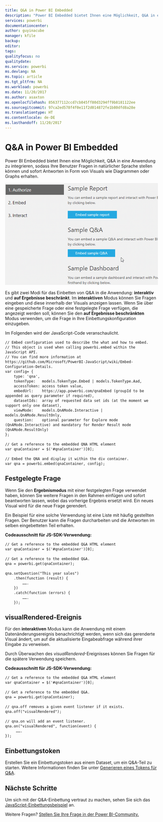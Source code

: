 ```yaml
---
title: Q&A in Power BI Embedded
description: "Power BI Embedded bietet Ihnen eine Möglichkeit, Q&A in eine Anwendung zu integrieren, sodass Ihre Benutzer in natürlicher Sprache Fragen stellen können."
services: powerbi
documentationcenter: 
author: guyinacube
manager: kfile
backup: 
editor: 
tags: 
qualityfocus: no
qualitydate: 
ms.service: powerbi
ms.devlang: NA
ms.topic: article
ms.tgt_pltfrm: NA
ms.workload: powerbi
ms.date: 11/20/2017
ms.author: asaxton
ms.openlocfilehash: 856377112ccd7cb045ff80d3294ff9b8181122ee
ms.sourcegitcommit: 97ca2ed578f4f0e11f2d014872fe1b80dfd8a28e
ms.translationtype: HT
ms.contentlocale: de-DE
ms.lasthandoff: 11/20/2017
---
```

# <a name="qa-in-power-bi-embedded"></a>Q&A in Power BI Embedded
Power BI Embedded bietet Ihnen eine Möglichkeit, Q&A in eine Anwendung zu integrieren, sodass Ihre Benutzer Fragen in natürlicher Sprache stellen können und sofort Antworten in Form von Visuals wie Diagrammen oder Graphs erhalten.

![Interaktive Q&A-Frage in einem eingebetteten Rahmen](media/qanda/embedded-qanda.gif)

Es gibt zwei Modi für das Einbetten von Q&A in die Anwendung: **interaktiv** und **auf Ergebnisse beschränkt**. Im **interaktiven** Modus können Sie Fragen eingeben und diese innerhalb der Visuals anzeigen lassen. Wenn Sie über eine gespeicherte Frage oder eine festgelegte Frage verfügen, die angezeigt werden soll, können Sie den **auf Ergebnisse beschränkten** Modus verwenden, um die Frage in Ihre Einbettungskonfiguration einzugeben.

Im Folgenden wird der JavaScript-Code veranschaulicht.

```
// Embed configuration used to describe the what and how to embed.
// This object is used when calling powerbi.embed within the JavaScript API.
// You can find more information at https://github.com/Microsoft/PowerBI-JavaScript/wiki/Embed-Configuration-Details.
var config= {
    type: 'qna',
    tokenType:   models.TokenType.Embed | models.TokenType.Aad,
    accessToken: access token value,
    embedUrl:    https://app.powerbi.com/qnaEmbed (groupId to be appended as query parameter if required),
    datasetIds:  array of requested data set ids (at the moment we support only one dataset),
    viewMode:    models.QnAMode.Interactive | models.QnAMode.ResultOnly,
    question:    optional parameter for Explore mode (QnAMode.Interactive) and mandatory for Render Result mode (QnAMode.ResultOnly)
};

// Get a reference to the embedded QNA HTML element
var qnaContainer = $('#qnaContainer')[0];

// Embed the QNA and display it within the div container.
var qna = powerbi.embed(qnaContainer, config);
```

## <a name="set-question"></a>Festgelegte Frage
Wenn Sie den **Ergebnismodus** mit einer festgelegten Frage verwendet haben, können Sie weitere Fragen in den Rahmen einfügen und sofort beantworten lassen, wobei das vorherige Ergebnis ersetzt wird. Ein neues Visual wird für die neue Frage gerendert.

Ein Beispiel für eine solche Verwendung ist eine Liste mit häufig gestellten Fragen. Der Benutzer kann die Fragen durcharbeiten und die Antworten im selben eingebetteten Teil erhalten.

**Codeausschnitt für JS-SDK-Verwendung:**  

```        
// Get a reference to the embedded Q&A HTML element
var qnaContainer = $('#qnaContainer')[0];

// Get a reference to the embedded Q&A.
qna = powerbi.get(qnaContainer);

qna.setQuestion("This year sales")
    .then(function (result) {
        …….
    })
    .catch(function (errors) {
        …….
    });
```

## <a name="visual-rendered-event"></a>visualRendered-Ereignis
Für den **interaktiven** Modus kann die Anwendung mit einem Datenänderungsereignis benachrichtigt werden, wenn sich das gerenderte Visual ändert, um auf die aktualisierte Eingabeabfrage während ihrer Eingabe zu verweisen.

Durch Überwachen des *visualRendered*-Ereignisses können Sie Fragen für die spätere Verwendung speichern. 

**Codeausschnitt für JS-SDK-Verwendung:**  

```
// Get a reference to the embedded Q&A HTML element
var qnaContainer = $('#qnaContainer')[0];

// Get a reference to the embedded Q&A.
qna = powerbi.get(qnaContainer);

// qna.off removes a given event listener if it exists.
qna.off("visualRendered");

// qna.on will add an event listener.
qna.on("visualRendered", function(event) {
     …….
});
```

## <a name="embed-token"></a>Einbettungstoken
Erstellen Sie ein Einbettungstoken aus einem Dataset, um ein Q&A-Teil zu starten. Weitere Informationen finden Sie unter [Generieren eines Tokens für Q&A](https://msdn.microsoft.com/library/mt784614.aspx#qanda).

## <a name="next-steps"></a>Nächste Schritte
Um sich mit der Q&A-Einbettung vertraut zu machen, sehen Sie sich das [JavaScript-Einbettungsbeispiel](https://microsoft.github.io/PowerBI-JavaScript/demo/) an.

Weitere Fragen? [Stellen Sie Ihre Frage in der Power BI-Community.](http://community.powerbi.com/)

